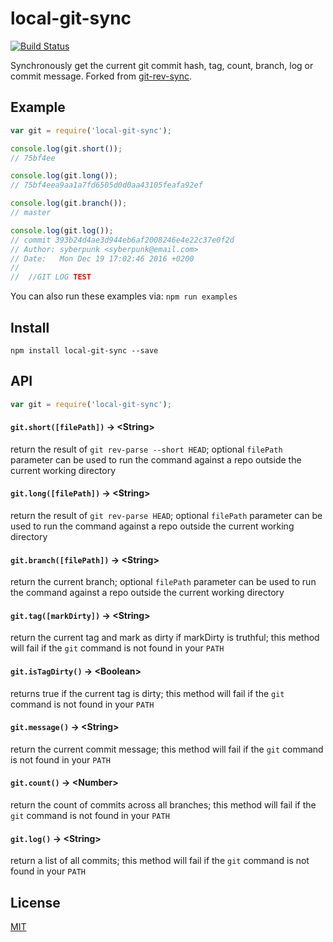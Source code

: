 local-git-sync
============

[![Build Status](https://travis-ci.org/kurttheviking/git-rev-sync.svg?branch=master)](https://travis-ci.org/kurttheviking/git-rev-sync.svg?branch=master)

Synchronously get the current git commit hash, tag, count, branch, log or commit message. Forked from [git-rev-sync](https://github.com/kurttheviking/git-rev-sync).


## Example

```js
var git = require('local-git-sync');

console.log(git.short());
// 75bf4ee

console.log(git.long());
// 75bf4eea9aa1a7fd6505d0d0aa43105feafa92ef

console.log(git.branch());
// master

console.log(git.log());
// commit 393b24d4ae3d944eb6af2008246e4e22c37e0f2d
// Author: syberpunk <syberpunk@email.com>
// Date:   Mon Dec 19 17:02:46 2016 +0200
//
//  //GIT LOG TEST

```

You can also run these examples via: `npm run examples`


## Install

`npm install local-git-sync --save`


## API

``` js
var git = require('local-git-sync');
```

#### `git.short([filePath])` &rarr; &lt;String&gt;

return the result of `git rev-parse --short HEAD`; optional `filePath` parameter can be used to run the command against a repo outside the current working directory

#### `git.long([filePath])` &rarr; &lt;String&gt;

return the result of `git rev-parse HEAD`; optional `filePath` parameter can be used to run the command against a repo outside the current working directory

#### `git.branch([filePath])` &rarr; &lt;String&gt;

return the current branch; optional `filePath` parameter can be used to run the command against a repo outside the current working directory

#### `git.tag([markDirty])` &rarr; &lt;String&gt;

return the current tag and mark as dirty if markDirty is truthful; this method will fail if the `git` command is not found in your `PATH`

#### `git.isTagDirty()` &rarr; &lt;Boolean&gt;

returns true if the current tag is dirty; this method will fail if the `git` command is not found in your `PATH`

#### `git.message()` &rarr; &lt;String&gt;

return the current commit message; this method will fail if the `git` command is not found in your `PATH`

#### `git.count()` &rarr; &lt;Number&gt;

return the count of commits across all branches; this method will fail if the `git` command is not found in your `PATH`

#### `git.log()` &rarr; &lt;String&gt;

return a list of all commits; this method will fail if the `git` command is not found in your `PATH`


## License

[MIT](https://github.com/kurttheviking/git-rev-sync/blob/master/LICENSE)


